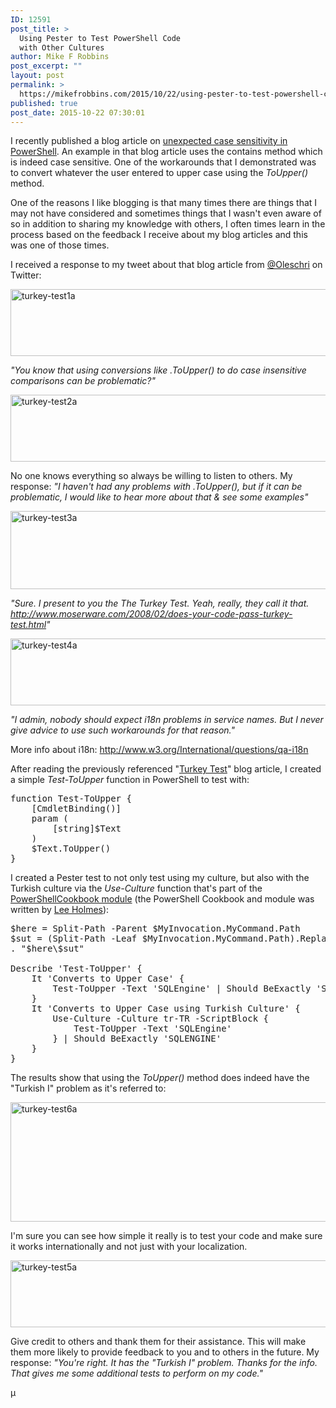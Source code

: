 ```yaml
---
ID: 12591
post_title: >
  Using Pester to Test PowerShell Code
  with Other Cultures
author: Mike F Robbins
post_excerpt: ""
layout: post
permalink: >
  https://mikefrobbins.com/2015/10/22/using-pester-to-test-powershell-code-with-other-cultures/
published: true
post_date: 2015-10-22 07:30:01
---
```

I recently published a blog article on <a href="http://mikefrobbins.com/2015/10/15/some-cases-of-unexpected-case-sensitivity-in-powershell/" target="_blank">unexpected case sensitivity in PowerShell</a>. An example in that blog article uses the contains method which is indeed case sensitive. One of the workarounds that I demonstrated was to convert whatever the user entered to upper case using the <em>ToUpper()</em> method.

One of the reasons I like blogging is that many times there are things that I may not have considered and sometimes things that I wasn't even aware of so in addition to sharing my knowledge with others, I often times learn in the process based on the feedback I receive about my blog articles and this was one of those times.

I received a response to my tweet about that blog article from <a href="http://twitter.com/oleschri" target="_blank">@Oleschri</a> on Twitter:

<a href="http://mikefrobbins.com/wp-content/uploads/2015/10/turkey-test1a.jpg"><img class="alignnone size-full wp-image-12593" src="http://mikefrobbins.com/wp-content/uploads/2015/10/turkey-test1a.jpg" alt="turkey-test1a" width="589" height="107" /></a>

<em>"You know that using conversions like .ToUpper() to do case insensitive comparisons can be problematic?"</em>

<a href="http://mikefrobbins.com/wp-content/uploads/2015/10/turkey-test2a.jpg"><img class="alignnone size-full wp-image-12594" src="http://mikefrobbins.com/wp-content/uploads/2015/10/turkey-test2a.jpg" alt="turkey-test2a" width="589" height="107" /></a>

No one knows everything so always be willing to listen to others. My response: <em>"I haven't had any problems with .ToUpper(), but if it can be problematic, I would like to hear more about that &amp; see some examples"</em>

<a href="http://mikefrobbins.com/wp-content/uploads/2015/10/turkey-test3a.jpg"><img class="alignnone size-full wp-image-12596" src="http://mikefrobbins.com/wp-content/uploads/2015/10/turkey-test3a.jpg" alt="turkey-test3a" width="589" height="125" /></a>

<em>"Sure. I present to you the The Turkey Test. Yeah, really, they call it that. <a href="http://www.moserware.com/2008/02/does-your-code-pass-turkey-test.html" target="_blank">http://www.moserware.com/2008/02/does-your-code-pass-turkey-test.html</a>"</em>

<a href="http://mikefrobbins.com/wp-content/uploads/2015/10/turkey-test4a.jpg"><img class="alignnone size-full wp-image-12597" src="http://mikefrobbins.com/wp-content/uploads/2015/10/turkey-test4a.jpg" alt="turkey-test4a" width="589" height="107" /></a>

<em>"I admin, nobody should expect i18n problems in service names. But I never give advice to use such workarounds for that reason."</em>

More info about i18n: <a href="http://www.w3.org/International/questions/qa-i18n" target="_blank">http://www.w3.org/International/questions/qa-i18n</a>

After reading the previously referenced "<a href="http://www.moserware.com/2008/02/does-your-code-pass-turkey-test.html" target="_blank">Turkey Test</a>" blog article, I created a simple <em>Test-ToUpper</em> function in PowerShell to test with:
<pre class="lang:ps decode:true ">function Test-ToUpper {
    [CmdletBinding()]
    param (
        [string]$Text
    )
    $Text.ToUpper()
}</pre>
I created a Pester test to not only test using my culture, but also with the Turkish culture via the <em>Use-Culture</em> function that's part of the <a href="https://www.powershellgallery.com/packages/PowerShellCookbook/" target="_blank">PowerShellCookbook module</a> (the PowerShell Cookbook and module was written by <a href="http://twitter.com/Lee_Holmes" target="_blank">Lee Holmes</a>):
<pre class="lang:ps decode:true ">$here = Split-Path -Parent $MyInvocation.MyCommand.Path
$sut = (Split-Path -Leaf $MyInvocation.MyCommand.Path).Replace('.Tests.', '.')
. "$here\$sut"

Describe 'Test-ToUpper' {
    It 'Converts to Upper Case' {
        Test-ToUpper -Text 'SQLEngine' | Should BeExactly 'SQLENGINE'
    }
    It 'Converts to Upper Case using Turkish Culture' {
        Use-Culture -Culture tr-TR -ScriptBlock {
            Test-ToUpper -Text 'SQLEngine'
        } | Should BeExactly 'SQLENGINE'
    }
}</pre>
The results show that using the <em>ToUpper()</em> method does indeed have the "Turkish I" problem as it's referred to:

<a href="http://mikefrobbins.com/wp-content/uploads/2015/10/turkey-test6a.jpg"><img class="alignnone size-full wp-image-12600" src="http://mikefrobbins.com/wp-content/uploads/2015/10/turkey-test6a.jpg" alt="turkey-test6a" width="859" height="191" /></a>

I'm sure you can see how simple it really is to test your code and make sure it works internationally and not just with your localization.

<a href="http://mikefrobbins.com/wp-content/uploads/2015/10/turkey-test5a.jpg"><img class="alignnone size-full wp-image-12598" src="http://mikefrobbins.com/wp-content/uploads/2015/10/turkey-test5a.jpg" alt="turkey-test5a" width="589" height="107" /></a>

Give credit to others and thank them for their assistance. This will make them more likely to provide feedback to you and to others in the future. My response: <em>"You're right. It has the "Turkish I" problem. Thanks for the info. That gives me some additional tests to perform on my code."</em>

µ